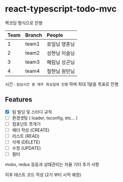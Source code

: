 # react-typescript-todo-mvc

짝코딩 형식으로 진행

| Team | Branch | People
| :--- | :--- | :---
| 1 | team1 | 호일님 영훈님
| 2 | team2 | 성현님 이슬님
| 3 | team3 | 혜림님 상곤님
| 4 | team4 | 철현님 원민님

시간 : `점심시간 중 매주 화요일에 진행` 하며 최대 1달을 목표로 진행

## Features
- [x] 팀 빌딩 및 스터디 규칙
- [ ] 환경셋팅 ( loader, tsconfig, etc... )
- [ ] 컴포넌트 쪼개기
- [ ] 헤더 작성 (CREATE)
- [ ] 리스트 (READ)
- [ ] 삭제 (DELETE)
- [ ] 수정 (UPDATE)
- [ ] 필터 

mobx, redux 등등과 상태관리는 자율 기타 추가 사항

이후 테스트 코드 작성 (2기 부터 시작 예정)
